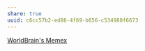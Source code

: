 ```yaml
---
share: true
uuid: c6cc57b2-ed86-4f69-b656-c534988f6673
---
```

[WorldBrain's Memex](https://getmemex.com/)
